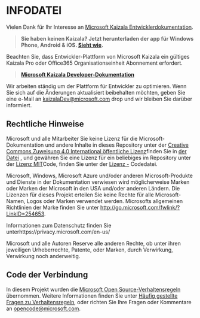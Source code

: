# <a name="readme"></a>INFODATEI

Vielen Dank für Ihr Interesse an [Microsoft Kaizala Entwicklerdokumentation](Articles/index.md).

> **Sie haben keinen Kaizala? Jetzt herunterladen der app für Windows Phone, Android & iOS. [Sieht wie](Articles/install.md).**

Beachten Sie, dass Entwickler-Plattform von Microsoft Kaizala ein gültiges Kaizala Pro oder Office365 Organisationseinheit Abonnement erfordert.

> **[Microsoft Kaizala Developer-Dokumentation](Articles/index.md)**

Wir arbeiten ständig um der Plattform für Entwickler zu optimieren. Wenn Sie sich auf die Änderungen aktualisiert beibehalten möchten, geben Sie eine e-Mail an kaizalaDev@microsoft.com drop und wir bleiben Sie darüber informiert.




## <a name="legal-notices"></a>Rechtliche Hinweise

Microsoft und alle Mitarbeiter Sie keine Lizenz für die Microsoft-Dokumentation und andere Inhalte in dieses Repository unter der [Creative Commons Zuweisung 4.0 International öffentliche Lizenz](https://creativecommons.org/licenses/by/4.0/legalcode)finden Sie in [der Datei](LICENSE) , und gewähren Sie eine Lizenz für ein beliebiges im Repository unter der [Lizenz MIT](https://opensource.org/licenses/MIT)Code, finden Sie unter der [Lizenz -](LICENSE-CODE) Codedatei.

Microsoft, Windows, Microsoft Azure und/oder anderen Microsoft-Produkte und Dienste in der Dokumentation verwiesen wird möglicherweise Marken oder Marken der Microsoft in den USA und/oder anderen Ländern.
Die Lizenzen für dieses Projekt erteilen Sie keine Rechte für alle Microsoft-Namen, Logos oder Marken verwendet werden.
Microsofts allgemeinen Richtlinien der Marke finden Sie unter http://go.microsoft.com/fwlink/?LinkID=254653.

Informationen zum Datenschutz finden Sie unterhttps://privacy.microsoft.com/en-us/

Microsoft und alle Autoren Reserve alle anderen Rechte, ob unter ihren jeweiligen Urheberrechte, Patente, oder Marken, durch Verwirkung, Verwirkung noch anderweitig.

## <a name="code-of-conduct"></a>Code der Verbindung

In diesem Projekt wurden die [Microsoft Open Source-Verhaltensregeln](https://opensource.microsoft.com/codeofconduct/) übernommen. Weitere Informationen finden Sie unter [Häufig gestellte Fragen zu Verhaltensregeln](https://opensource.microsoft.com/codeofconduct/faq/), oder richten Sie Ihre Fragen oder Kommentare an [opencode@microsoft.com](mailto:opencode@microsoft.com).
